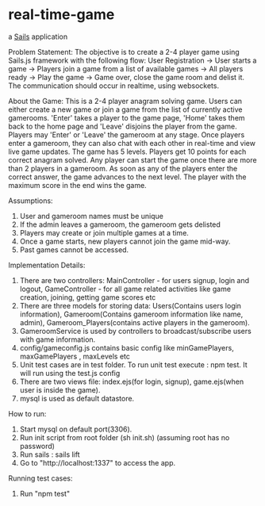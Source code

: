 # real-time-game

a [Sails](http://sailsjs.org) application


Problem Statement:
The objective is to create a 2-4 player game using Sails.js framework with the following flow:
User Registration -> User starts a game -> Players join a game from a list of available games -> All players ready -> Play the game -> Game over, close the game room and delist it.
The communication should occur in realtime, using websockets.


About the Game:
This is a 2-4 player anagram solving game. Users can either create a new game or join a game from the list of currently active gamerooms. 'Enter' takes a player to the game page, 'Home' takes them back to the home page and 'Leave' disjoins the player from the game. Players may 'Enter' or 'Leave' the gameroom at any stage. Once players enter a gameroom, they can also chat with each other in real-time and view live game updates.
The game has 5 levels. Players get 10 points for each correct anagram solved. Any player can start the game once there are more than 2 players in a gameroom. As soon as any of the players enter the correct answer, the game advances to the next level. The player with the maximum score in the end wins the game.


Assumptions:
1. User and gameroom names must be unique
2. If the admin leaves a gameroom, the gameroom gets delisted
3. Players may create or join multiple games at a time.
4. Once a game starts, new players cannot join the game mid-way.
5. Past games cannot be accessed.

Implementation Details:
1. There are two controllers: MainController - for users signup, login and logout, GameController - for all game related activities like game creation, joining, getting game scores etc
2. There are three models for storing data: Users(Contains users login information), Gameroom(Contains gameroom information like name, admin), Gameroom_Players(contains active players in the gameroom).
3. GameroomService is used by controllers to broadcast/subscribe users with game information.
4. config/gameconfig.js contains basic config like minGamePlayers, maxGamePlayers , maxLevels etc
5. Unit test cases are in test folder. To run unit test execute : npm test. It will run using the test.js config
6. There are two views file: index.ejs(for login, signup), game.ejs(when user is inside the game).
7. mysql is used as default datastore.

How to run:
1. Start mysql on default port(3306).
2. Run init script from root folder (sh init.sh) (assuming root has no password)
3. Run sails : sails lift
4. Go to "http://localhost:1337" to access the app.

Running test cases:
1. Run "npm test"

